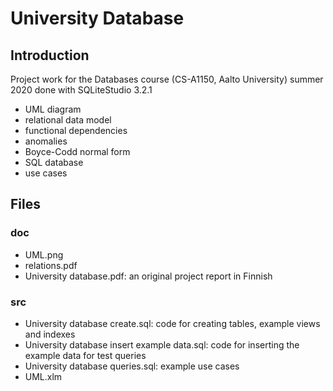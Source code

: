 # University Database

## Introduction
Project work for the Databases course (CS-A1150, Aalto University) summer 2020 done with SQLiteStudio 3.2.1
- UML diagram
- relational data model
- functional dependencies
- anomalies
- Boyce-Codd normal form
- SQL database
- use cases

## Files

### doc
- UML.png
- relations.pdf
- University database.pdf: an original project report in Finnish

### src
- University database create.sql: code for creating tables, example views and indexes
- University database insert example data.sql: code for inserting the example data for test queries
- University database queries.sql: example use cases
- UML.xlm


